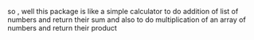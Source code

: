 so , well this package is  like a simple calculator to do addition of list of numbers and return their sum and also to do multiplication of an array of numbers and return their product
